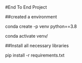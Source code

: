 #End To End Project

##created a environment

conda create -p venv python==3.8

conda activate venv/

##Install all necessary libraries

pip install -r requirements.txt
